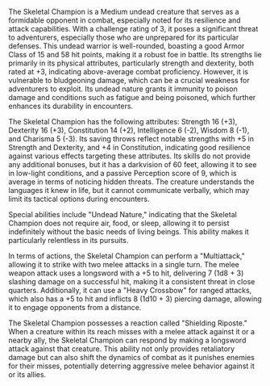 The Skeletal Champion is a Medium undead creature that serves as a formidable opponent in combat, especially noted for its resilience and attack capabilities. With a challenge rating of 3, it poses a significant threat to adventurers, especially those who are unprepared for its particular defenses. This undead warrior is well-rounded, boasting a good Armor Class of 15 and 58 hit points, making it a robust foe in battle. Its strengths lie primarily in its physical attributes, particularly strength and dexterity, both rated at +3, indicating above-average combat proficiency. However, it is vulnerable to bludgeoning damage, which can be a crucial weakness for adventurers to exploit. Its undead nature grants it immunity to poison damage and conditions such as fatigue and being poisoned, which further enhances its durability in encounters.

The Skeletal Champion has the following attributes: Strength 16 (+3), Dexterity 16 (+3), Constitution 14 (+2), Intelligence 6 (-2), Wisdom 8 (-1), and Charisma 5 (-3). Its saving throws reflect notable strengths with +5 in Strength and Dexterity, and +4 in Constitution, indicating good resilience against various effects targeting these attributes. Its skills do not provide any additional bonuses, but it has a darkvision of 60 feet, allowing it to see in low-light conditions, and a passive Perception score of 9, which is average in terms of noticing hidden threats. The creature understands the languages it knew in life, but it cannot communicate verbally, which may limit its tactical options during encounters.

Special abilities include "Undead Nature," indicating that the Skeletal Champion does not require air, food, or sleep, allowing it to persist indefinitely without the basic needs of living beings. This ability makes it particularly relentless in its pursuits.

In terms of actions, the Skeletal Champion can perform a "Multiattack," allowing it to strike with two melee attacks in a single turn. The melee weapon attack uses a longsword with a +5 to hit, delivering 7 (1d8 + 3) slashing damage on a successful hit, making it a consistent threat in close quarters. Additionally, it can use a "Heavy Crossbow" for ranged attacks, which also has a +5 to hit and inflicts 8 (1d10 + 3) piercing damage, allowing it to engage opponents from a distance.

The Skeletal Champion possesses a reaction called "Shielding Riposte." When a creature within its reach misses with a melee attack against it or a nearby ally, the Skeletal Champion can respond by making a longsword attack against that creature. This ability not only provides retaliatory damage but can also shift the dynamics of combat as it punishes enemies for their misses, potentially deterring aggressive melee behavior against it or its allies.